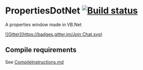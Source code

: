 # PropertiesDotNet [![Build status](https://ci.appveyor.com/api/projects/status/7iooy0iqejw297i0)](https://ci.appveyor.com/project/Walkman100/propertiesdotnet)
A properties window made in VB.Net

[![Gitter](https://badges.gitter.im/Join Chat.svg)](https://gitter.im/Walkman100/Walkman?utm_source=badge&utm_medium=badge&utm_campaign=pr-badge&utm_content=badge)

## Compile requirements
See [CompileInstructions.md](https://github.com/Walkman100/WinCompile/blob/master/CompileInstructions.md)
